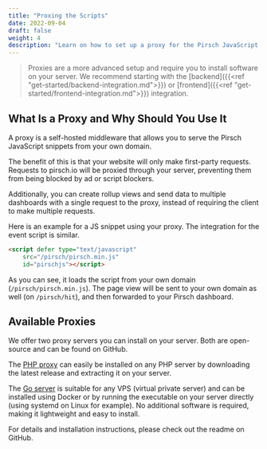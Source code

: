 ```yaml
---
title: "Proxing the Scripts"
date: 2022-09-04
draft: false
weight: 4
description: "Learn on how to set up a proxy for the Pirsch JavaScript snippets."
---
```


> Proxies are a more advanced setup and require you to install software on your server. We recommend starting with the [backend]({{<ref "get-started/backend-integration.md">}}) or [frontend]({{<ref "get-started/frontend-integration.md">}}) integration.

## What Is a Proxy and Why Should You Use It

A proxy is a self-hosted middleware that allows you to serve the Pirsch JavaScript snippets from your own domain.

The benefit of this is that your website will only make first-party requests. Requests to pirsch.io will be proxied through your server, preventing them from being blocked by ad or script blockers.

Additionally, you can create rollup views and send data to multiple dashboards with a single request to the proxy, instead of requiring the client to make multiple requests.

Here is an example for a JS snippet using your proxy. The integration for the event script is similar.

```html
<script defer type="text/javascript"
    src="/pirsch/pirsch.min.js"
    id="pirschjs"></script>
```

As you can see, it loads the script from your own domain (`/pirsch/pirsch.min.js`). The page view will be sent to your own domain as well (on `/pirsch/hit`), and then forwarded to your Pirsch dashboard.

## Available Proxies

We offer two proxy servers you can install on your server. Both are open-source and can be found on GitHub.

The [PHP proxy](https://github.com/pirsch-analytics/pirsch-php-proxy) can easily be installed on any PHP server by downloading the latest release and extracting it on your server.

The [Go server](https://github.com/pirsch-analytics/pirsch-go-proxy) is suitable for any VPS (virtual private server) and can be installed using Docker or by running the executable on your server directly (using systemd on Linux for example). No additional software is required, making it lightweight and easy to install.

For details and installation instructions, please check out the readme on GitHub.
